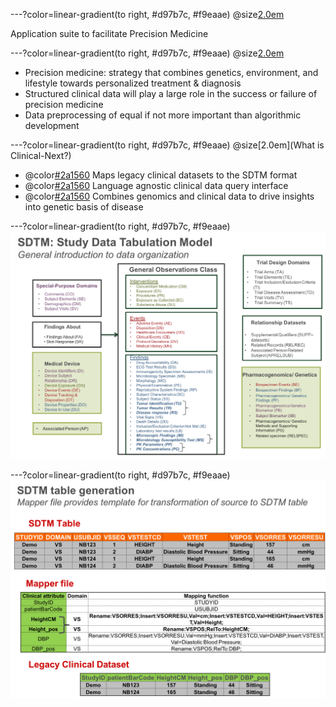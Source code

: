 ---?color=linear-gradient(to right, #d97b7c, #f9eaae)
@size[2.0em](Clinical-Next)

Application suite to facilitate Precision Medicine

---?color=linear-gradient(to right, #d97b7c, #f9eaae)
@size[2.0em](Background)

- Precision medicine: strategy that combines genetics, environment, and lifestyle towards personalized treatment & diagnosis
- Structured clinical data will play a large role in the success or failure of precision medicine
- Data preprocessing of equal if not more important than algorithmic development

---?color=linear-gradient(to right, #d97b7c, #f9eaae)
@size[2.0em](What is Clinical-Next?)
- @color[#2a1560](SDTMinator:) Maps legacy clinical datasets to the SDTM format
- @color[#2a1560](Pheno-Analyzer:) Language agnostic clinical data query interface
- @color[#2a1560](Phewa-zer:) Combines genomics and clinical data to drive insights into genetic basis of disease

---?color=linear-gradient(to right, #d97b7c, #f9eaae)
![Alt text](/Images/sdtm_domain_3.png?)

---?color=linear-gradient(to right, #d97b7c, #f9eaae)
![Alt text](/Images/mapper_file_2.png?raw=true "Title")

